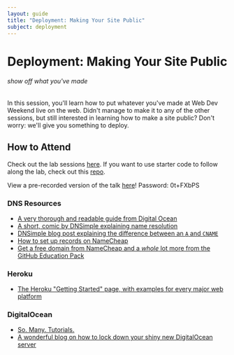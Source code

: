 ```yaml
---
layout: guide
title: "Deployment: Making Your Site Public"
subject: deployment
---
```


# Deployment: Making Your Site Public

###### show off what you've made


In this session, you'll learn how to put whatever you've made at Web Dev Weekend
live on the web. Didn't manage to make it to any of the other sessions, but
still interested in learning how to make a site public? Don't worry: we'll give
you something to deploy.


## How to Attend

Check out the lab sessions [here](https://drive.google.com/drive/u/1/folders/14DZVFknPuwLSYtqZRgzNQPB8R2qPlUbg). If you want to use starter code to follow along the lab, check out this [repo](https://github.com/AvantikaNaik/wdw-sample-personal-website).
<div class="zoom"></div>

View a pre-recorded version of the talk [here](https://cmu.zoom.us/rec/share/SjnKoX2Uzv77nU0U2cyDFxUlMe3_HuhLHVzd26VNcI0un7a22Wp97yjVZEogdWOc.ByWhFsNfuOYT7uGl)! Password: 0t+FXbPS

<!--
Be sure to bring a laptop. You'll want to make sure that either [GitHub for
Mac][gh-mac], [GitHub for Windows][gh-win], or [Git][git] & a terminal are
installed on your system.

[gh-mac]: https://mac.github.com/
[gh-win]: https://windows.github.com/
[git]: http://git-scm.com/downloads
-->


### DNS Resources

- [A very thorough and readable guide from Digital Ocean](https://www.digitalocean.com/community/tutorials/an-introduction-to-dns-terminology-components-and-concepts)
- [A short, comic by DNSimple explaining name resolution](https://howdns.works/)
- [DNSimple blog post explaining the difference between an `A` and `CNAME`](https://support.dnsimple.com/articles/differences-a-cname-records/)
- [How to set up records on NameCheap](https://www.namecheap.com/support/knowledgebase/article.aspx/319/78/how-can-i-setup-an-a-address-record-for-my-domain)
- [Get a free domain from NameCheap and a _whole_ lot more from the GitHub Education Pack](https://education.github.com/pack)

### Heroku

- [The Heroku "Getting Started" page, with examples for every major web platform](https://devcenter.heroku.com/start)

### DigitalOcean

- [So. Many. Tutorials.](https://www.digitalocean.com/community/tutorials)
- [A wonderful blog on how to lock down your shiny new DigitalOcean server](http://plusbryan.com/my-first-6-minutes-on-a-server-or-essential-security-for-linux-servers)
